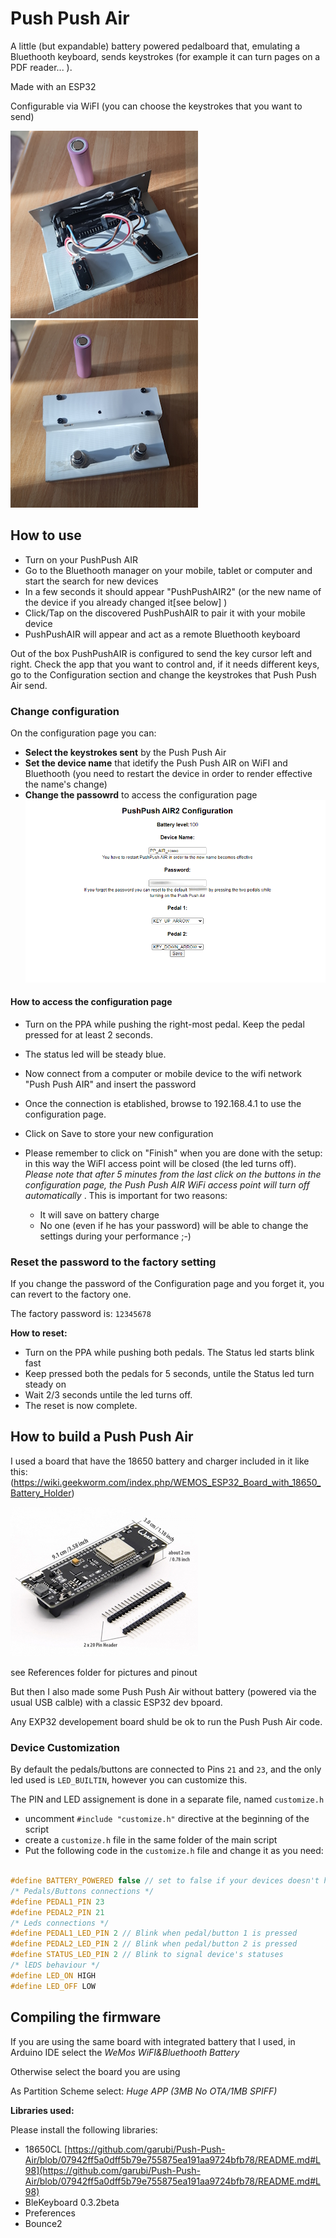 # Push Push Air

A little (but expandable) battery powered pedalboard that, emulating a Bluethooth keyboard, sends keystrokes (for example it can turn pages on a PDF reader... ). 

Made with an ESP32

Configurable via WiFI (you can choose the keystrokes that you want to send)

![Push Push Air](Pictures/pushpushAir-battery-1.jpg)
![Push Push Air opened](Pictures/pushpushAir-battery-2.jpg)

## How to use ##
- Turn on your PushPush AIR
- Go to the Bluethooth manager on your mobile, tablet or computer and start the search for new devices
- In a few seconds it should appear "PushPushAIR2" (or the new name of the device if you already changed it[see below] )
- Click/Tap on the discovered PushPushAIR to pair it with your mobile device
- PushPushAIR will appear and act as a remote Bluethooth keyboard

Out of the box PushPushAIR is configured to send the key cursor left and right. Check the app that you want to control and, if it needs different keys, go to the Configuration section and change the keystrokes that Push Push Air send.

### Change configuration ###
On the configuration page you can:
 - **Select the keystrokes sent** by the Push Push Air
 - **Set the device name** that idetify the Push Push AIR on WiFI and Bluethooth (you need to restart the device in order to render effective the name's change)
 - **Change the passowrd** to access the configuration page
![alt text](Pictures/editor-animated-preview.gif)

#### How to access the configuration page ###
- Turn on the PPA while pushing the right-most pedal. Keep the pedal pressed for at least 2 seconds.
- The status led will be steady blue.
- Now connect from a computer or mobile device to the wifi network "Push Push AIR" and insert the password
- Once the connection is etablished, browse to 192.168.4.1 to use the configuration page.

- Click on Save to store your new configuration
- Please remember to click on "Finish" when you are done with the setup: in this way the WiFI access point will be closed (the led turns off). _Please note that after 5 minutes from the last click on the buttons in the configuration page, the Push Push AIR WiFi access point will turn off automatically_ . This is important for two reasons:
    - It will save on battery charge
    - No one (even if he has your password) will be able to change the settings during your performance ;-)
  
### Reset the password to the factory setting ###
 If you change the password of the Configuration page and you forget it, you can revert to the factory one.
 
 The factory password is: `12345678`

 **How to reset:**
 - Turn on the PPA while pushing both pedals. The Status led starts blink fast
 - Keep pressed both the pedals for 5 seconds, untile the Status led turn steady on
 - Wait 2/3 seconds untile the led turns off.
 - The reset is now complete. 
 
## How to build a Push Push Air ##

I used a board that have the 18650 battery and charger included in it like this:
(https://wiki.geekworm.com/index.php/WEMOS_ESP32_Board_with_18650_Battery_Holder)

![WEMOS_ESP32_Board_with_18650_Battery_Holder](Pictures/ESP32-Board-with-18650-PICTURE_small.jpg)

see References folder for pictures and pinout

But then I also made some Push Push Air without battery (powered via the usual USB calble) with a classic ESP32 dev bpoard.

Any EXP32 developement board shuld be ok to run the Push Push Air code. 

### Device Customization ###
By default the pedals/buttons are connected to Pins `21` and `23`, and the only led used is `LED_BUILTIN`, however you can customize this.

The PIN and LED assignement is done in a separate file, named `customize.h`

- uncomment `#include "customize.h"` directive at the beginning of the script
- create a `customize.h` file in the same folder of the main script
- Put the following code in the `customize.h` file and change it as you need:

```C++

#define BATTERY_POWERED false // set to false if your devices doesn't have a battery otherwise omit it or set to true
/* Pedals/Buttons connections */
#define PEDAL1_PIN 23
#define PEDAL2_PIN 21
/* Leds connections */
#define PEDAL1_LED_PIN 2 // Blink when pedal/button 1 is pressed
#define PEDAL2_LED_PIN 2 // Blink when pedal/button 2 is pressed
#define STATUS_LED_PIN 2 // Blink to signal device's statuses
/* lEDS behaviour */
#define LED_ON HIGH
#define LED_OFF LOW
```


## Compiling the firmware ##
 
If you are using the same board with integrated battery that I used,  in Arduino IDE select the 
 _WeMos WiFI&Bluethooth Battery_

Otherwise select the board you are using
 
As Partition Scheme select:
 _Huge APP (3MB No OTA/1MB SPIFF)_

**Libraries used:**

Please install the following libraries:

- 18650CL [https://github.com/garubi/Push-Push-Air/blob/07942ff5a0dff5b79e755875ea191aa9724bfb78/README.md#L98](https://github.com/garubi/Push-Push-Air/blob/07942ff5a0dff5b79e755875ea191aa9724bfb78/README.md#L98)
- BleKeyboard 0.3.2beta
- Preferences
- Bounce2

 

 